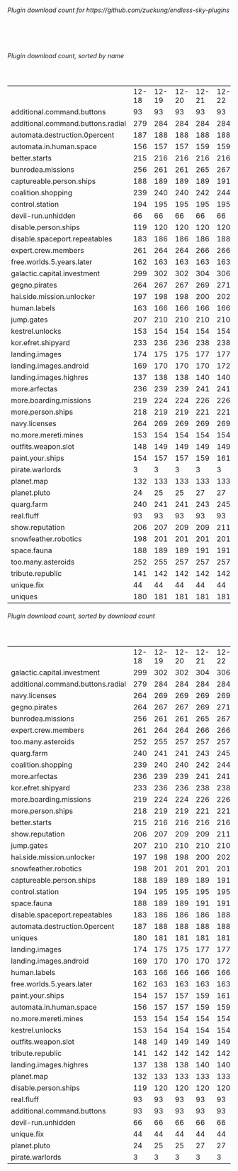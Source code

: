 <h6>Plugin download count for https://github.com/zuckung/endless-sky-plugins</h6><br>
<br>
<h6>Plugin download count, sorted by name</h6><sub><sup><br>
<table>
	<tr>
		<td></td>
		<td>12-18</td>
		<td>12-19</td>
		<td>12-20</td>
		<td>12-21</td>
		<td>12-22</td>
		<td>12-23</td>
		<td>12-24</td>
		<td>today +</td>
	</tr>
	<tr>
		<td>additional.command.buttons</td>
		<td>93</td>
		<td>93</td>
		<td>93</td>
		<td>93</td>
		<td>93</td>
		<td>93</td>
		<td>93</td>
		<td></td>
	</tr>
	<tr>
		<td>additional.command.buttons.radial</td>
		<td>279</td>
		<td>284</td>
		<td>284</td>
		<td>284</td>
		<td>284</td>
		<td>288</td>
		<td>288</td>
		<td></td>
	</tr>
	<tr>
		<td>automata.destruction.0percent</td>
		<td>187</td>
		<td>188</td>
		<td>188</td>
		<td>188</td>
		<td>188</td>
		<td>188</td>
		<td>188</td>
		<td></td>
	</tr>
	<tr>
		<td>automata.in.human.space</td>
		<td>156</td>
		<td>157</td>
		<td>157</td>
		<td>159</td>
		<td>159</td>
		<td>159</td>
		<td>161</td>
		<td>+ 2</td>
	</tr>
	<tr>
		<td>better.starts</td>
		<td>215</td>
		<td>216</td>
		<td>216</td>
		<td>216</td>
		<td>216</td>
		<td>216</td>
		<td>218</td>
		<td>+ 2</td>
	</tr>
	<tr>
		<td>bunrodea.missions</td>
		<td>256</td>
		<td>261</td>
		<td>261</td>
		<td>265</td>
		<td>267</td>
		<td>267</td>
		<td>267</td>
		<td></td>
	</tr>
	<tr>
		<td>captureable.person.ships</td>
		<td>188</td>
		<td>189</td>
		<td>189</td>
		<td>189</td>
		<td>191</td>
		<td>195</td>
		<td>197</td>
		<td>+ 2</td>
	</tr>
	<tr>
		<td>coalition.shopping</td>
		<td>239</td>
		<td>240</td>
		<td>240</td>
		<td>242</td>
		<td>244</td>
		<td>244</td>
		<td>246</td>
		<td>+ 2</td>
	</tr>
	<tr>
		<td>control.station</td>
		<td>194</td>
		<td>195</td>
		<td>195</td>
		<td>195</td>
		<td>195</td>
		<td>195</td>
		<td>195</td>
		<td></td>
	</tr>
	<tr>
		<td>devil-run.unhidden</td>
		<td>66</td>
		<td>66</td>
		<td>66</td>
		<td>66</td>
		<td>66</td>
		<td>66</td>
		<td>66</td>
		<td></td>
	</tr>
	<tr>
		<td>disable.person.ships</td>
		<td>119</td>
		<td>120</td>
		<td>120</td>
		<td>120</td>
		<td>120</td>
		<td>120</td>
		<td>120</td>
		<td></td>
	</tr>
	<tr>
		<td>disable.spaceport.repeatables</td>
		<td>183</td>
		<td>186</td>
		<td>186</td>
		<td>186</td>
		<td>188</td>
		<td>190</td>
		<td>190</td>
		<td></td>
	</tr>
	<tr>
		<td>expert.crew.members</td>
		<td>261</td>
		<td>264</td>
		<td>264</td>
		<td>266</td>
		<td>266</td>
		<td>266</td>
		<td>266</td>
		<td></td>
	</tr>
	<tr>
		<td>free.worlds.5.years.later</td>
		<td>162</td>
		<td>163</td>
		<td>163</td>
		<td>163</td>
		<td>163</td>
		<td>163</td>
		<td>163</td>
		<td></td>
	</tr>
	<tr>
		<td>galactic.capital.investment</td>
		<td>299</td>
		<td>302</td>
		<td>302</td>
		<td>304</td>
		<td>306</td>
		<td>306</td>
		<td>308</td>
		<td>+ 2</td>
	</tr>
	<tr>
		<td>gegno.pirates</td>
		<td>264</td>
		<td>267</td>
		<td>267</td>
		<td>269</td>
		<td>271</td>
		<td>273</td>
		<td>273</td>
		<td></td>
	</tr>
	<tr>
		<td>hai.side.mission.unlocker</td>
		<td>197</td>
		<td>198</td>
		<td>198</td>
		<td>200</td>
		<td>202</td>
		<td>204</td>
		<td>204</td>
		<td></td>
	</tr>
	<tr>
		<td>human.labels</td>
		<td>163</td>
		<td>166</td>
		<td>166</td>
		<td>166</td>
		<td>166</td>
		<td>166</td>
		<td>166</td>
		<td></td>
	</tr>
	<tr>
		<td>jump.gates</td>
		<td>207</td>
		<td>210</td>
		<td>210</td>
		<td>210</td>
		<td>210</td>
		<td>210</td>
		<td>210</td>
		<td></td>
	</tr>
	<tr>
		<td>kestrel.unlocks</td>
		<td>153</td>
		<td>154</td>
		<td>154</td>
		<td>154</td>
		<td>154</td>
		<td>156</td>
		<td>158</td>
		<td>+ 2</td>
	</tr>
	<tr>
		<td>kor.efret.shipyard</td>
		<td>233</td>
		<td>236</td>
		<td>236</td>
		<td>238</td>
		<td>238</td>
		<td>238</td>
		<td>240</td>
		<td>+ 2</td>
	</tr>
	<tr>
		<td>landing.images</td>
		<td>174</td>
		<td>175</td>
		<td>175</td>
		<td>177</td>
		<td>177</td>
		<td>177</td>
		<td>177</td>
		<td></td>
	</tr>
	<tr>
		<td>landing.images.android</td>
		<td>169</td>
		<td>170</td>
		<td>170</td>
		<td>170</td>
		<td>172</td>
		<td>174</td>
		<td>174</td>
		<td></td>
	</tr>
	<tr>
		<td>landing.images.highres</td>
		<td>137</td>
		<td>138</td>
		<td>138</td>
		<td>140</td>
		<td>140</td>
		<td>140</td>
		<td>140</td>
		<td></td>
	</tr>
	<tr>
		<td>more.arfectas</td>
		<td>236</td>
		<td>239</td>
		<td>239</td>
		<td>241</td>
		<td>241</td>
		<td>241</td>
		<td>241</td>
		<td></td>
	</tr>
	<tr>
		<td>more.boarding.missions</td>
		<td>219</td>
		<td>224</td>
		<td>224</td>
		<td>226</td>
		<td>226</td>
		<td>226</td>
		<td>228</td>
		<td>+ 2</td>
	</tr>
	<tr>
		<td>more.person.ships</td>
		<td>218</td>
		<td>219</td>
		<td>219</td>
		<td>221</td>
		<td>221</td>
		<td>225</td>
		<td>225</td>
		<td></td>
	</tr>
	<tr>
		<td>navy.licenses</td>
		<td>264</td>
		<td>269</td>
		<td>269</td>
		<td>269</td>
		<td>269</td>
		<td>273</td>
		<td>275</td>
		<td>+ 2</td>
	</tr>
	<tr>
		<td>no.more.mereti.mines</td>
		<td>153</td>
		<td>154</td>
		<td>154</td>
		<td>154</td>
		<td>154</td>
		<td>156</td>
		<td>158</td>
		<td>+ 2</td>
	</tr>
	<tr>
		<td>outfits.weapon.slot</td>
		<td>148</td>
		<td>149</td>
		<td>149</td>
		<td>149</td>
		<td>149</td>
		<td>151</td>
		<td>151</td>
		<td></td>
	</tr>
	<tr>
		<td>paint.your.ships</td>
		<td>154</td>
		<td>157</td>
		<td>157</td>
		<td>159</td>
		<td>161</td>
		<td>161</td>
		<td>161</td>
		<td></td>
	</tr>
	<tr>
		<td>pirate.warlords</td>
		<td>3</td>
		<td>3</td>
		<td>3</td>
		<td>3</td>
		<td>3</td>
		<td>3</td>
		<td>3</td>
		<td></td>
	</tr>
	<tr>
		<td>planet.map</td>
		<td>132</td>
		<td>133</td>
		<td>133</td>
		<td>133</td>
		<td>133</td>
		<td>133</td>
		<td>133</td>
		<td></td>
	</tr>
	<tr>
		<td>planet.pluto</td>
		<td>24</td>
		<td>25</td>
		<td>25</td>
		<td>27</td>
		<td>27</td>
		<td>27</td>
		<td>27</td>
		<td></td>
	</tr>
	<tr>
		<td>quarg.farm</td>
		<td>240</td>
		<td>241</td>
		<td>241</td>
		<td>243</td>
		<td>245</td>
		<td>245</td>
		<td>247</td>
		<td>+ 2</td>
	</tr>
	<tr>
		<td>real.fluff</td>
		<td>93</td>
		<td>93</td>
		<td>93</td>
		<td>93</td>
		<td>93</td>
		<td>93</td>
		<td>93</td>
		<td></td>
	</tr>
	<tr>
		<td>show.reputation</td>
		<td>206</td>
		<td>207</td>
		<td>209</td>
		<td>209</td>
		<td>211</td>
		<td>211</td>
		<td>211</td>
		<td></td>
	</tr>
	<tr>
		<td>snowfeather.robotics</td>
		<td>198</td>
		<td>201</td>
		<td>201</td>
		<td>201</td>
		<td>201</td>
		<td>201</td>
		<td>201</td>
		<td></td>
	</tr>
	<tr>
		<td>space.fauna</td>
		<td>188</td>
		<td>189</td>
		<td>189</td>
		<td>191</td>
		<td>191</td>
		<td>193</td>
		<td>193</td>
		<td></td>
	</tr>
	<tr>
		<td>too.many.asteroids</td>
		<td>252</td>
		<td>255</td>
		<td>257</td>
		<td>257</td>
		<td>257</td>
		<td>259</td>
		<td>261</td>
		<td>+ 2</td>
	</tr>
	<tr>
		<td>tribute.republic</td>
		<td>141</td>
		<td>142</td>
		<td>142</td>
		<td>142</td>
		<td>142</td>
		<td>142</td>
		<td>142</td>
		<td></td>
	</tr>
	<tr>
		<td>unique.fix</td>
		<td>44</td>
		<td>44</td>
		<td>44</td>
		<td>44</td>
		<td>44</td>
		<td>44</td>
		<td>44</td>
		<td></td>
	</tr>
	<tr>
		<td>uniques</td>
		<td>180</td>
		<td>181</td>
		<td>181</td>
		<td>181</td>
		<td>181</td>
		<td>183</td>
		<td>183</td>
		<td></td>
	</tr>
</table>
</sub></sup>
<h6>Plugin download count, sorted by download count</h6><sub><sup><br>
<table>
	<tr>
		<td></td>
		<td>12-18</td>
		<td>12-19</td>
		<td>12-20</td>
		<td>12-21</td>
		<td>12-22</td>
		<td>12-23</td>
		<td>12-24</td>
		<td>today +</td>
	</tr>
	<tr>
		<td>galactic.capital.investment</td>
		<td>299</td>
		<td>302</td>
		<td>302</td>
		<td>304</td>
		<td>306</td>
		<td>306</td>
		<td>308</td>
		<td>+ 2</td>
	</tr>
	<tr>
		<td>additional.command.buttons.radial</td>
		<td>279</td>
		<td>284</td>
		<td>284</td>
		<td>284</td>
		<td>284</td>
		<td>288</td>
		<td>288</td>
		<td></td>
	</tr>
	<tr>
		<td>navy.licenses</td>
		<td>264</td>
		<td>269</td>
		<td>269</td>
		<td>269</td>
		<td>269</td>
		<td>273</td>
		<td>275</td>
		<td>+ 2</td>
	</tr>
	<tr>
		<td>gegno.pirates</td>
		<td>264</td>
		<td>267</td>
		<td>267</td>
		<td>269</td>
		<td>271</td>
		<td>273</td>
		<td>273</td>
		<td></td>
	</tr>
	<tr>
		<td>bunrodea.missions</td>
		<td>256</td>
		<td>261</td>
		<td>261</td>
		<td>265</td>
		<td>267</td>
		<td>267</td>
		<td>267</td>
		<td></td>
	</tr>
	<tr>
		<td>expert.crew.members</td>
		<td>261</td>
		<td>264</td>
		<td>264</td>
		<td>266</td>
		<td>266</td>
		<td>266</td>
		<td>266</td>
		<td></td>
	</tr>
	<tr>
		<td>too.many.asteroids</td>
		<td>252</td>
		<td>255</td>
		<td>257</td>
		<td>257</td>
		<td>257</td>
		<td>259</td>
		<td>261</td>
		<td>+ 2</td>
	</tr>
	<tr>
		<td>quarg.farm</td>
		<td>240</td>
		<td>241</td>
		<td>241</td>
		<td>243</td>
		<td>245</td>
		<td>245</td>
		<td>247</td>
		<td>+ 2</td>
	</tr>
	<tr>
		<td>coalition.shopping</td>
		<td>239</td>
		<td>240</td>
		<td>240</td>
		<td>242</td>
		<td>244</td>
		<td>244</td>
		<td>246</td>
		<td>+ 2</td>
	</tr>
	<tr>
		<td>more.arfectas</td>
		<td>236</td>
		<td>239</td>
		<td>239</td>
		<td>241</td>
		<td>241</td>
		<td>241</td>
		<td>241</td>
		<td></td>
	</tr>
	<tr>
		<td>kor.efret.shipyard</td>
		<td>233</td>
		<td>236</td>
		<td>236</td>
		<td>238</td>
		<td>238</td>
		<td>238</td>
		<td>240</td>
		<td>+ 2</td>
	</tr>
	<tr>
		<td>more.boarding.missions</td>
		<td>219</td>
		<td>224</td>
		<td>224</td>
		<td>226</td>
		<td>226</td>
		<td>226</td>
		<td>228</td>
		<td>+ 2</td>
	</tr>
	<tr>
		<td>more.person.ships</td>
		<td>218</td>
		<td>219</td>
		<td>219</td>
		<td>221</td>
		<td>221</td>
		<td>225</td>
		<td>225</td>
		<td></td>
	</tr>
	<tr>
		<td>better.starts</td>
		<td>215</td>
		<td>216</td>
		<td>216</td>
		<td>216</td>
		<td>216</td>
		<td>216</td>
		<td>218</td>
		<td>+ 2</td>
	</tr>
	<tr>
		<td>show.reputation</td>
		<td>206</td>
		<td>207</td>
		<td>209</td>
		<td>209</td>
		<td>211</td>
		<td>211</td>
		<td>211</td>
		<td></td>
	</tr>
	<tr>
		<td>jump.gates</td>
		<td>207</td>
		<td>210</td>
		<td>210</td>
		<td>210</td>
		<td>210</td>
		<td>210</td>
		<td>210</td>
		<td></td>
	</tr>
	<tr>
		<td>hai.side.mission.unlocker</td>
		<td>197</td>
		<td>198</td>
		<td>198</td>
		<td>200</td>
		<td>202</td>
		<td>204</td>
		<td>204</td>
		<td></td>
	</tr>
	<tr>
		<td>snowfeather.robotics</td>
		<td>198</td>
		<td>201</td>
		<td>201</td>
		<td>201</td>
		<td>201</td>
		<td>201</td>
		<td>201</td>
		<td></td>
	</tr>
	<tr>
		<td>captureable.person.ships</td>
		<td>188</td>
		<td>189</td>
		<td>189</td>
		<td>189</td>
		<td>191</td>
		<td>195</td>
		<td>197</td>
		<td>+ 2</td>
	</tr>
	<tr>
		<td>control.station</td>
		<td>194</td>
		<td>195</td>
		<td>195</td>
		<td>195</td>
		<td>195</td>
		<td>195</td>
		<td>195</td>
		<td></td>
	</tr>
	<tr>
		<td>space.fauna</td>
		<td>188</td>
		<td>189</td>
		<td>189</td>
		<td>191</td>
		<td>191</td>
		<td>193</td>
		<td>193</td>
		<td></td>
	</tr>
	<tr>
		<td>disable.spaceport.repeatables</td>
		<td>183</td>
		<td>186</td>
		<td>186</td>
		<td>186</td>
		<td>188</td>
		<td>190</td>
		<td>190</td>
		<td></td>
	</tr>
	<tr>
		<td>automata.destruction.0percent</td>
		<td>187</td>
		<td>188</td>
		<td>188</td>
		<td>188</td>
		<td>188</td>
		<td>188</td>
		<td>188</td>
		<td></td>
	</tr>
	<tr>
		<td>uniques</td>
		<td>180</td>
		<td>181</td>
		<td>181</td>
		<td>181</td>
		<td>181</td>
		<td>183</td>
		<td>183</td>
		<td></td>
	</tr>
	<tr>
		<td>landing.images</td>
		<td>174</td>
		<td>175</td>
		<td>175</td>
		<td>177</td>
		<td>177</td>
		<td>177</td>
		<td>177</td>
		<td></td>
	</tr>
	<tr>
		<td>landing.images.android</td>
		<td>169</td>
		<td>170</td>
		<td>170</td>
		<td>170</td>
		<td>172</td>
		<td>174</td>
		<td>174</td>
		<td></td>
	</tr>
	<tr>
		<td>human.labels</td>
		<td>163</td>
		<td>166</td>
		<td>166</td>
		<td>166</td>
		<td>166</td>
		<td>166</td>
		<td>166</td>
		<td></td>
	</tr>
	<tr>
		<td>free.worlds.5.years.later</td>
		<td>162</td>
		<td>163</td>
		<td>163</td>
		<td>163</td>
		<td>163</td>
		<td>163</td>
		<td>163</td>
		<td></td>
	</tr>
	<tr>
		<td>paint.your.ships</td>
		<td>154</td>
		<td>157</td>
		<td>157</td>
		<td>159</td>
		<td>161</td>
		<td>161</td>
		<td>161</td>
		<td></td>
	</tr>
	<tr>
		<td>automata.in.human.space</td>
		<td>156</td>
		<td>157</td>
		<td>157</td>
		<td>159</td>
		<td>159</td>
		<td>159</td>
		<td>161</td>
		<td>+ 2</td>
	</tr>
	<tr>
		<td>no.more.mereti.mines</td>
		<td>153</td>
		<td>154</td>
		<td>154</td>
		<td>154</td>
		<td>154</td>
		<td>156</td>
		<td>158</td>
		<td>+ 2</td>
	</tr>
	<tr>
		<td>kestrel.unlocks</td>
		<td>153</td>
		<td>154</td>
		<td>154</td>
		<td>154</td>
		<td>154</td>
		<td>156</td>
		<td>158</td>
		<td>+ 2</td>
	</tr>
	<tr>
		<td>outfits.weapon.slot</td>
		<td>148</td>
		<td>149</td>
		<td>149</td>
		<td>149</td>
		<td>149</td>
		<td>151</td>
		<td>151</td>
		<td></td>
	</tr>
	<tr>
		<td>tribute.republic</td>
		<td>141</td>
		<td>142</td>
		<td>142</td>
		<td>142</td>
		<td>142</td>
		<td>142</td>
		<td>142</td>
		<td></td>
	</tr>
	<tr>
		<td>landing.images.highres</td>
		<td>137</td>
		<td>138</td>
		<td>138</td>
		<td>140</td>
		<td>140</td>
		<td>140</td>
		<td>140</td>
		<td></td>
	</tr>
	<tr>
		<td>planet.map</td>
		<td>132</td>
		<td>133</td>
		<td>133</td>
		<td>133</td>
		<td>133</td>
		<td>133</td>
		<td>133</td>
		<td></td>
	</tr>
	<tr>
		<td>disable.person.ships</td>
		<td>119</td>
		<td>120</td>
		<td>120</td>
		<td>120</td>
		<td>120</td>
		<td>120</td>
		<td>120</td>
		<td></td>
	</tr>
	<tr>
		<td>real.fluff</td>
		<td>93</td>
		<td>93</td>
		<td>93</td>
		<td>93</td>
		<td>93</td>
		<td>93</td>
		<td>93</td>
		<td></td>
	</tr>
	<tr>
		<td>additional.command.buttons</td>
		<td>93</td>
		<td>93</td>
		<td>93</td>
		<td>93</td>
		<td>93</td>
		<td>93</td>
		<td>93</td>
		<td></td>
	</tr>
	<tr>
		<td>devil-run.unhidden</td>
		<td>66</td>
		<td>66</td>
		<td>66</td>
		<td>66</td>
		<td>66</td>
		<td>66</td>
		<td>66</td>
		<td></td>
	</tr>
	<tr>
		<td>unique.fix</td>
		<td>44</td>
		<td>44</td>
		<td>44</td>
		<td>44</td>
		<td>44</td>
		<td>44</td>
		<td>44</td>
		<td></td>
	</tr>
	<tr>
		<td>planet.pluto</td>
		<td>24</td>
		<td>25</td>
		<td>25</td>
		<td>27</td>
		<td>27</td>
		<td>27</td>
		<td>27</td>
		<td></td>
	</tr>
	<tr>
		<td>pirate.warlords</td>
		<td>3</td>
		<td>3</td>
		<td>3</td>
		<td>3</td>
		<td>3</td>
		<td>3</td>
		<td>3</td>
		<td></td>
	</tr>
</table>
</sub></sup>
